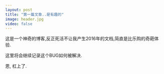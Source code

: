 ```yaml
---
layout: post
title: "第一篇文章..是有趣的"
image: header.jpg
video: false
---
```


这是一个神奇的博客,反正死活不让我产生2016年的文档,简直是比乐购的奇葩体验.

这里将会继续记录这个BUG如何被解决.

恩, 杠上了.